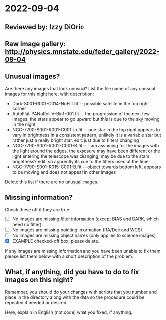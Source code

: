 # 2022-09-04

## Reviewed by:   Izzy DiOrio 

## Raw image gallery: http://physics.mnstate.edu/feder_gallery/2022-09-04

## Unusual images?

Are there any images that look unusual? List the file name of any unusual images for this night here, with description:
+ Dark-S001-R001-C014-NoFilt.fit -- possible satelite in the top right corner
+ AutoFlat-PANoRot-V-Bin1-001.fit -- the progression of the next few images, the stars appear to go upward but this is due to the sky moving in the night
+ NGC-7790-S001-R001-C001-ip.fit -- one star in the top right appears to vary in brightness in a consistent pattern, unlikely it is a variable star but rather just a really bright star. edit: just due to filters changing
+ NGC-7790-S001-R002-C001-B.fit -- i am assuming for the images with the light around the edges, the exposure may have been different or the light entering the telescope was changing, may be due to the stars brightness? edit: so apprently its due to the filters used at the time
+ NGC-7790-S001-R015-C001-B.fit -- object towards bottom left, appears to be moving and does not appear in other images

Delete this list if there are no unusual images.

## Missing information?

Check these off if they are true:

- [ ] No images are missing filter information (except BIAS and DARK, which need no filter).
- [ ] No images are missing pointing information (RA/Dec and WCS)
- [ ] No images are missing object names (only applies to science images)
- [x] EXAMPLE checked-off box, please delete.

If any images are missing information and you have been unable to fix them please list
them below with a short description of the problem.

## What, if anything, did you have to do to fix images on this night?

Remember, you should do your changes with scripts that you number and place in the
directory along with the data so the procedure could be repeated if needed or
desired.

Here, explain in English (not code) what you fixed, if anything.
